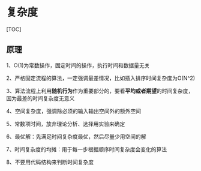 # 复杂度

[TOC]



## 原理

1、O(1)为常数操作，固定时间的操作，执行时间和数据量无关

2、严格固定流程的算法，一定强调最差情况，比如插入排序时间复杂度为O(N^2)

3、算法流程上利用**随机行为**作为重要部分的，要看**平均或者期望**的时间复杂度，因为最差的时间复杂度无意义

4、空间复杂度，强调除必须的输入输出空间外的额外空间

5、常数项时间，放弃理论分析、选择用实验来确定

6、最优解：先满足时间复杂度最优，然后尽量少用空间的解

7、时间复杂度的均摊：用于每一步根据顺序时间复杂度会变化的算法

8、不要用代码结构来判断时间复杂度
